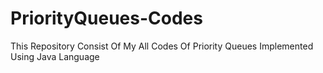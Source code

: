 # PriorityQueues-Codes
This Repository Consist Of My All Codes Of Priority Queues Implemented Using Java Language
